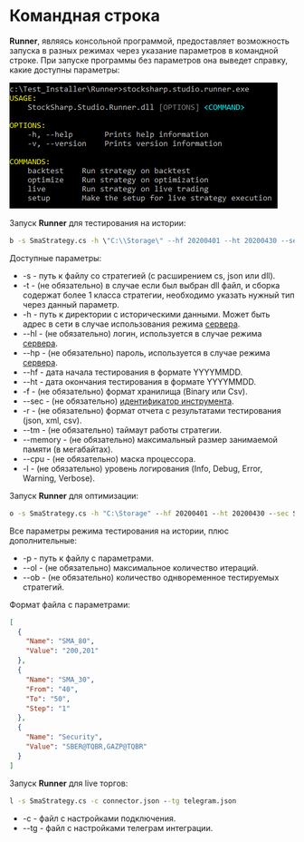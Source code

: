 # Командная строка

**Runner**, являясь консольной программой, предоставляет возможность запуска в разных режимах через указание параметров в командной строке. При запуске программы без параметров она выведет справку, какие доступны параметры:

![Runner_command_line_1](../images/Runner_command_line_1.png)

Запуск **Runner** для тестирования на истории:

```cmd
b -s SmaStrategy.cs -h \"C:\\Storage\" --hf 20200401 --ht 20200430 --sec SBER@TQBR -r json
```

Доступные параметры:

- -s - путь к файлу со стратегией (с расширением cs, json или dll).
- -t - (не обязательно) в случае если был выбран dll файл, и сборка содержат более 1 класса стратегии, необходимо указать нужный тип через данный параметр.
- -h - путь к директории с историческими данными. Может быть адрес в сети в случае использования режима [сервера](HydraServer.md).
- --hl - (не обязательно) логин, используется в случае режима [сервера](HydraServer.md).
- --hp - (не обязательно) пароль, используется в случае режима [сервера](HydraServer.md).
- --hf - дата начала тестирования в формате YYYYMMDD.
- --ht - дата окончания тестирования в формате YYYYMMDD.
- -f - (не обязательно) формат хранилища (Binary или Csv).
- --sec - (не обязательно) [идентификатор инструмента](SecurityId.md).
- -r - (не обязательно) формат отчета с результатами тестирования (json, xml, csv).
- --tm - (не обязательно) таймаут работы стратегии.
- --memory - (не обязательно) максимальный размер занимаемой памяти (в мегабайтах).
- --cpu - (не обязательно) маска процессора.
- -l - (не обязательно) уровень логирования (Info, Debug, Error, Warning, Verbose).

Запуск **Runner** для оптимизации:

```cmd
o -s SmaStrategy.cs -h "C:\Storage" --hf 20200401 --ht 20200430 --sec SBER@TQBR -r json -p sma_optimization.json
```
Все параметры режима тестирования на истории, плюс дополнительные:

- -p - путь к файлу с параметрами.
- --ol - (не обязательно) максимальное количество итераций.
- --ob - (не обязательно) количество однвоременное тестируемых стратегий.

Формат файла с параметрами:

```json
[
  {
    "Name": "SMA_80",
    "Value": "200,201"
  },
  {
    "Name": "SMA_30",
    "From": "40",
    "To": "50",
    "Step": "1"
  },
  {
    "Name": "Security",
    "Value": "SBER@TQBR,GAZP@TQBR"
  }
]
```

Запуск **Runner** для live торгов:

```cmd
l -s SmaStrategy.cs -c connector.json --tg telegram.json
```

- -c - файл с настройками подключения.
- --tg - файл с настройками телеграм интеграции.